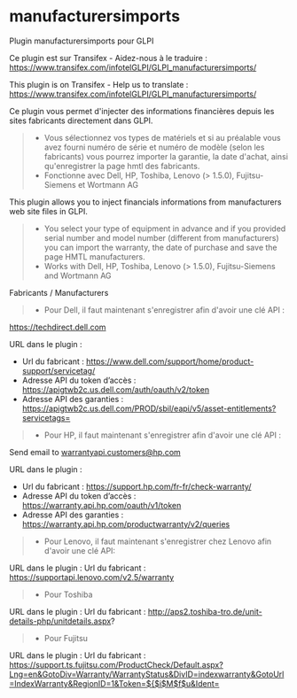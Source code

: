 # manufacturersimports
Plugin manufacturersimports pour GLPI

Ce plugin est sur Transifex - Aidez-nous à le traduire :
https://www.transifex.com/infotelGLPI/GLPI_manufacturersimports/

This plugin is on Transifex - Help us to translate :
https://www.transifex.com/infotelGLPI/GLPI_manufacturersimports/


Ce plugin vous permet d'injecter des informations financières depuis les sites fabricants directement dans GLPI.
> * Vous sélectionnez vos types de matériels et si au préalable vous avez fourni numéro de série et numéro de modèle (selon les fabricants) vous pourrez importer la garantie, la date d'achat, ainsi qu'enregistrer la page hmtl des fabricants.
> * Fonctionne avec Dell, HP, Toshiba, Lenovo (> 1.5.0), Fujitsu-Siemens et Wortmann AG


This plugin allows you to inject financials informations from manufacturers web site files in GLPI.
> * You select your type of equipment in advance and if you provided serial number and model number (different from manufacturers) you can import the warranty, the date of purchase and save the page HMTL manufacturers.
> * Works with Dell, HP, Toshiba, Lenovo (> 1.5.0), Fujitsu-Siemens and Wortmann AG


Fabricants / Manufacturers

> * Pour Dell, il faut maintenant s'enregistrer afin d'avoir une clé API : 

https://techdirect.dell.com

URL dans le plugin :
- Url du fabricant : https://www.dell.com/support/home/product-support/servicetag/
- Adresse API du token d’accès : https://apigtwb2c.us.dell.com/auth/oauth/v2/token
- Adresse API des garanties : https://apigtwb2c.us.dell.com/PROD/sbil/eapi/v5/asset-entitlements?servicetags=

> * Pour HP, il faut maintenant s'enregistrer afin d'avoir une clé API :

Send email to warrantyapi.customers@hp.com

URL dans le plugin :
- Url du fabricant : https://support.hp.com/fr-fr/check-warranty/
- Adresse API du token d’accès : https://warranty.api.hp.com/oauth/v1/token
- Adresse API des garanties : https://warranty.api.hp.com/productwarranty/v2/queries


> * Pour Lenovo, il faut maintenant s'enregistrer chez Lenovo afin d'avoir une clé API:

URL dans le plugin :
Url du fabricant : https://supportapi.lenovo.com/v2.5/warranty

> * Pour Toshiba

URL dans le plugin :
Url du fabricant : http://aps2.toshiba-tro.de/unit-details-php/unitdetails.aspx?


> * Pour Fujitsu

URL dans le plugin :
Url du fabricant : https://support.ts.fujitsu.com/ProductCheck/Default.aspx?Lng=en&GotoDiv=Warranty/WarrantyStatus&DivID=indexwarranty&GotoUrl=IndexWarranty&RegionID=1&Token=${$i$M$f$u&Ident=
